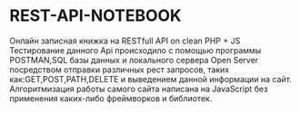 # REST-API-NOTEBOOK
Онлайн записная книжка на RESTfull API on clean PHP + JS
Тестирование данного Api происходило с помощью программы POSTMAN,SQL базы данных и локального сервера Open Server посредством отправки различных рест запросов, таких как:GET,POST,PATH,DELETE и выведением данной информации на сайт.
Алгоритмизация работы самого сайта написана на JavaScript без применения каких-либо фреймворков и библиотек.
